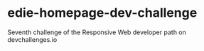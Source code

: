 # edie-homepage-dev-challenge
Seventh challenge of the Responsive Web developer path on devchallenges.io
